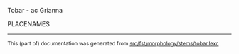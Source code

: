 Tobar - ac Grianna

PLACENAMES

* * *

<small>This (part of) documentation was generated from [src/fst/morphology/stems/tobar.lexc](https://github.com/giellalt/lang-gle/blob/main/src/fst/morphology/stems/tobar.lexc)</small>
